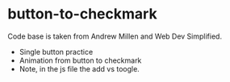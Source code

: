 # button-to-checkmark
Code base is taken from Andrew Millen and Web Dev Simplified.
- Single button practice
- Animation from button to checkmark 
- Note, in the js file the add vs toogle.
